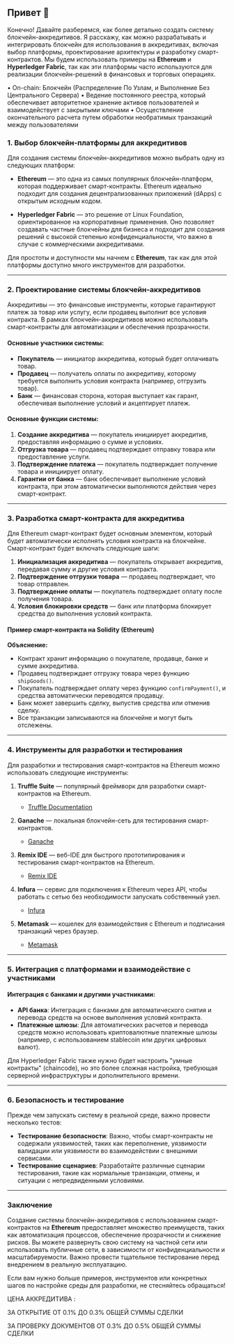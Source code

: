 ## Привет 👋

Конечно! Давайте разберемся, как более детально создать систему блокчейн-аккредитивов. Я расскажу, как можно разрабатывать и интегрировать блокчейн для использования в аккредитивах, включая выбор платформы, проектирование архитектуры и разработку смарт-контрактов. Мы будем использовать примеры на **Ethereum** и **Hyperledger Fabric**, так как эти платформы часто используются для реализации блокчейн-решений в финансовых и торговых операциях.

• On-chain: Блокчейн (Распределение По Узлам, и Выполнение Без Центрального Сервера)
• Ведение постоянного реестра, который обеспечивает авторитетное хранение активов пользователей и взаимодействует с закрытыми ключами
• Осуществление окончательного расчета путем обработки необратимых транзакций между пользователями

### 1. **Выбор блокчейн-платформы для аккредитивов**

Для создания системы блокчейн-аккредитивов можно выбрать одну из следующих платформ:

- **Ethereum** — это одна из самых популярных блокчейн-платформ, которая поддерживает смарт-контракты. Ethereum идеально подходит для создания децентрализованных приложений (dApps) с открытым исходным кодом.
  
- **Hyperledger Fabric** — это решение от Linux Foundation, ориентированное на корпоративные применения. Оно позволяет создавать частные блокчейны для бизнеса и подходит для создания решений с высокой степенью конфиденциальности, что важно в случае с коммерческими аккредитивами.

Для простоты и доступности мы начнем с **Ethereum**, так как для этой платформы доступно много инструментов для разработки.

---

### 2. **Проектирование системы блокчейн-аккредитивов**

Аккредитивы — это финансовые инструменты, которые гарантируют платеж за товар или услугу, если продавец выполнит все условия контракта. В рамках блокчейн-аккредитивов можно использовать смарт-контракты для автоматизации и обеспечения прозрачности.

#### Основные участники системы:
- **Покупатель** — инициатор аккредитива, который будет оплачивать товар.
- **Продавец** — получатель оплаты по аккредитиву, которому требуется выполнить условия контракта (например, отгрузить товар).
- **Банк** — финансовая сторона, которая выступает как гарант, обеспечивая выполнение условий и акцептирует платеж.

#### Основные функции системы:
1. **Создание аккредитива** — покупатель инициирует аккредитив, предоставляя информацию о сумме и условиях.
2. **Отгрузка товара** — продавец подтверждает отправку товара или предоставление услуги.
3. **Подтверждение платежа** — покупатель подтверждает получение товара и инициирует оплату.
4. **Гарантии от банка** — банк обеспечивает выполнение условий контракта, при этом автоматически выполняются действия через смарт-контракт.

---

### 3. **Разработка смарт-контракта для аккредитива**

Для Ethereum смарт-контракт будет основным элементом, который будет автоматически исполнять условия контракта на блокчейне. Смарт-контракт будет включать следующие шаги:

1. **Инициализация аккредитива** — покупатель открывает аккредитив, передавая сумму и другие условия контракта.
2. **Подтверждение отгрузки товара** — продавец подтверждает, что товар отправлен.
3. **Подтверждение оплаты** — покупатель подтверждает оплату после получения товара.
4. **Условия блокировки средств** — банк или платформа блокирует средства до выполнения условий контракта.

#### Пример смарт-контракта на Solidity (Ethereum)

**Объяснение:**
- Контракт хранит информацию о покупателе, продавце, банке и сумме аккредитива.
- Продавец подтверждает отгрузку товара через функцию `shipGoods()`.
- Покупатель подтверждает оплату через функцию `confirmPayment()`, и средства автоматически переводятся продавцу.
- Банк может завершить сделку, выпустив средства или отменив сделку.
- Все транзакции записываются на блокчейне и могут быть отслежены.

---

### 4. **Инструменты для разработки и тестирования**

Для разработки и тестирования смарт-контрактов на Ethereum можно использовать следующие инструменты:

1. **Truffle Suite** — популярный фреймворк для разработки смарт-контрактов на Ethereum.
   - [Truffle Documentation](https://www.trufflesuite.com/docs)

2. **Ganache** — локальная блокчейн-сеть для тестирования смарт-контрактов.
   - [Ganache](https://www.trufflesuite.com/ganache)

3. **Remix IDE** — веб-IDE для быстрого прототипирования и тестирования смарт-контрактов на Ethereum.
   - [Remix IDE](https://remix.ethereum.org/)

4. **Infura** — сервис для подключения к Ethereum через API, чтобы работать с сетью без необходимости запускать собственный узел.
   - [Infura](https://infura.io/)

5. **Metamask** — кошелек для взаимодействия с Ethereum и подписания транзакций через браузер.
   - [Metamask](https://metamask.io/)

---

### 5. **Интеграция с платформами и взаимодействие с участниками**

#### Интеграция с банками и другими участниками:
- **API банка**: Интеграция с банками для автоматического снятия и перевода средств на основе выполнения условий контракта.
- **Платежные шлюзы**: Для автоматических расчетов и перевода средств можно использовать криптовалютные платежные шлюзы (например, с использованием stablecoin или других цифровых валют).
  
Для Hyperledger Fabric также нужно будет настроить "умные контракты" (chaincode), но это более сложная настройка, требующая серверной инфраструктуры и дополнительного времени.

---

### 6. **Безопасность и тестирование**

Прежде чем запускать систему в реальной среде, важно провести несколько тестов:
- **Тестирование безопасности**: Важно, чтобы смарт-контракты не содержали уязвимостей, таких как переполнение, уязвимости валидации или уязвимости во взаимодействии с внешними сервисами.
- **Тестирование сценариев**: Разработайте различные сценарии тестирования, такие как нормальные транзакции, отмены, и ситуации с непредвиденными условиями.

---

### Заключение

Создание системы блокчейн-аккредитивов с использованием смарт-контрактов на **Ethereum** предоставляет множество преимуществ, таких как автоматизация процессов, обеспечение прозрачности и снижение рисков. Вы можете развернуть свою систему на частной сети или использовать публичные сети, в зависимости от конфиденциальности и масштабируемости. Важно провести тщательное тестирование перед внедрением в реальную эксплуатацию.

Если вам нужно больше примеров, инструментов или конкретных шагов по настройке среды для разработки, не стесняйтесь обращаться!

ЦЕНА АККРЕДИТИВА : 

ЗА ОТКРЫТИЕ ОТ 0.1% ДО 0.3% ОБЩЕЙ СУММЫ СДЕЛКИ

ЗА ПРОВЕРКУ ДОКУМЕНТОВ ОТ 0.3% ДО 0.5% ОБЩЕЙ СУММЫ СДЕЛКИ
<!--

**Here are some ideas to get you started:**

🙋‍♀️ A short introduction - what is your organization all about?
🌈 Contribution guidelines - how can the community get involved?
👩‍💻 Useful resources - where can the community find your docs? Is there anything else the community should know?
🍿 Fun facts - what does your team eat for breakfast?
🧙 Remember, you can do mighty things with the power of [Markdown](https://docs.github.com/github/writing-on-github/getting-started-with-writing-and-formatting-on-github/basic-writing-and-formatting-syntax)
-->
